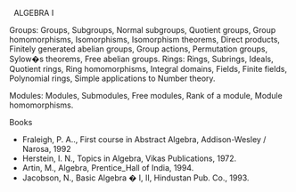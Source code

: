 ---
---


 
ALGEBRA I

Groups: Groups, Subgroups, Normal subgroups, Quotient groups, Group
homomorphisms, Isomorphisms, Isomorphism theorems, Direct products, Finitely
generated abelian groups, Group actions, Permutation groups, Sylow�s theorems,
Free abelian groups.
Rings: Rings, Subrings, Ideals, Quotient rings, Ring homomorphisms, Integral
domains, Fields, Finite fields, Polynomial rings, Simple applications to Number
theory.

Modules: Modules, Submodules, Free modules, Rank of a module, Module
homomorphisms.
 

Books

* Fraleigh, P. A.., First course in Abstract Algebra, Addison-Wesley / Narosa,
  1992
* Herstein, I. N., Topics in Algebra, Vikas Publications, 1972.
* Artin, M., Algebra, Prentice_Hall of India, 1994.
* Jacobson, N., Basic Algebra � I, II, Hindustan Pub. Co., 1993.

